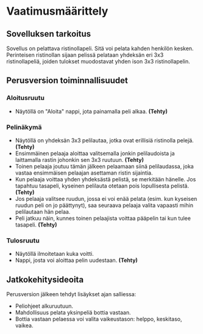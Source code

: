# Vaatimusmäärittely

## Sovelluksen tarkoitus
Sovellus on pelattava ristinollapeli. Sitä voi pelata kahden henkilön kesken. Perinteisen ristinollan sijaan pelissä pelataan yhdeksän eri 3x3 ristinollapeliä, joiden tulokset muodostavat yhden ison 3x3 ristinollapelin.

## Perusversion toiminnallisuudet
### Aloitusruutu
- Näytöllä on "Aloita" nappi, jota painamalla peli alkaa. **(Tehty)**

### Pelinäkymä
- Näytöllä on yhdeksän 3x3 pelilautaa, jotka ovat erillisiä ristinolla pelejä. **(Tehty)**
- Ensimmäinen pelaaja aloittaa valitsemalla jonkin pelilaudoista ja laittamalla rastin johonkin sen 3x3 ruutuun. **(Tehty)**
- Toinen pelaaja joutuu tämän jälkeen pelaamaan siinä pelilaudassa, joka vastaa ensimmäisen pelaajan asettaman ristin sijaintia. 
- Kun pelaaja voittaa yhden yhdeksästä pelistä, se merkitään hänelle. Jos tapahtuu tasapeli, kyseinen pelilauta otetaan pois lopullisesta pelistä. **(Tehty)**
- Jos pelaaja valitsee ruudun, jossa ei voi enää pelata (esim. kun kyseisen ruudun peli on jo päättynyt), saa seuraava pelaaja valita vapaasti mihin pelilautaan hän pelaa.
- Peli jatkuu näin, kunnes toinen pelaajista voittaa pääpelin tai kun tulee tasapeli. **(Tehty)**

### Tulosruutu
- Näytöllä ilmoitetaan kuka voitti.
- Nappi, josta voi aloittaa pelin uudestaan. **(Tehty)**

## Jatkokehitysideoita
Perusversion jälkeen tehdyt lisäykset ajan salliessa:
- Peliohjeet alkuruutuun.
- Mahdollisuus pelata yksinpeliä bottia vastaan.
- Bottia vastaan pelaessa voi valita vaikeustason: helppo, keskitaso, vaikea.
